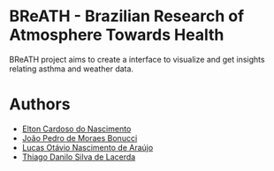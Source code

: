 # BReATH - Brazilian Research of Atmosphere Towards Health

BReATH project aims to create a interface to visualize and get insights relating asthma and weather data.

# Authors

- [Elton Cardoso do Nascimento](https://github.com/EltonCN)
- [João Pedro de Moraes Bonucci](https://github.com/Joao-Pedro-MB)
- [Lucas Otávio Nascimento de Araújo]()
- [Thiago Danilo Silva de Lacerda](https://github.com/ThiagoDSL)
